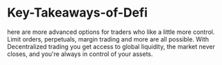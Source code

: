 # Key-Takeaways-of-Defi
here are more advanced options for traders who like a little more control.  Limit orders, perpetuals, margin trading and more are all possible. With Decentralized trading you get access to global liquidity, the market never closes, and you're always in control of your assets.
